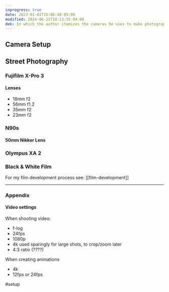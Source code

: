 ```yaml
---
inprogress: true
date: 2023-01-01T15:06:48-05:00
modified: 2024-06-21T10:13:55-04:00
dek: In which the author itemizes the cameras he uses to make photographs
---
```


## Camera Setup

## Street Photography

### Fujifilm X-Pro 3

#### Lenses
- 18mm f2
- 56mm f1.2
- 35mm f2
- 23mm f2

### N90s

#### 50mm Nikkor Lens

### Olympus XA 2

### Black & White Film

For my film development process see: [[film-development]]

---

### Appendix

#### Video settings

When shooting video:

- f-log
- 24fps
- 1080p
- 4k used sparingly for large shots, to crop/zoom later
- 4:3 ratio (????)

When creating animations

- 4k
- 12fps or 24fps

#setup
